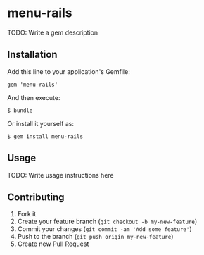 # menu-rails

TODO: Write a gem description

## Installation

Add this line to your application's Gemfile:

    gem 'menu-rails'

And then execute:

    $ bundle

Or install it yourself as:

    $ gem install menu-rails

## Usage

TODO: Write usage instructions here

## Contributing

1. Fork it
2. Create your feature branch (`git checkout -b my-new-feature`)
3. Commit your changes (`git commit -am 'Add some feature'`)
4. Push to the branch (`git push origin my-new-feature`)
5. Create new Pull Request

